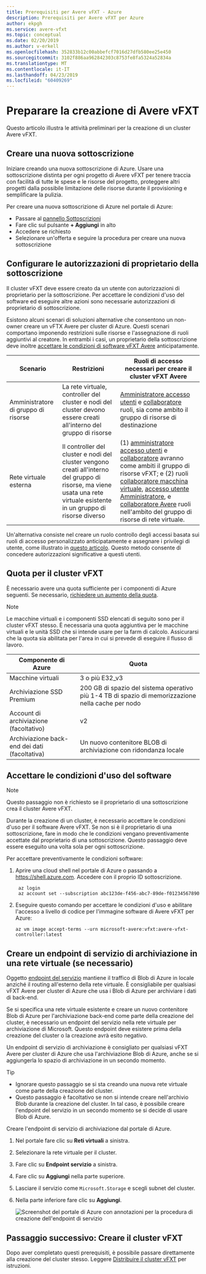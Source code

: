 ```yaml
---
title: Prerequisiti per Avere vFXT - Azure
description: Prerequisiti per Avere vFXT per Azure
author: ekpgh
ms.service: avere-vfxt
ms.topic: conceptual
ms.date: 02/20/2019
ms.author: v-erkell
ms.openlocfilehash: 352833b12c00abbefcf7016d27dfb580ee25e450
ms.sourcegitcommit: 3102f886aa962842303c8753fe8fa5324a52834a
ms.translationtype: MT
ms.contentlocale: it-IT
ms.lasthandoff: 04/23/2019
ms.locfileid: "60409269"
---
```

# <a name="prepare-to-create-the-avere-vfxt"></a>Preparare la creazione di Avere vFXT

Questo articolo illustra le attività preliminari per la creazione di un cluster Avere vFXT.

## <a name="create-a-new-subscription"></a>Creare una nuova sottoscrizione

Iniziare creando una nuova sottoscrizione di Azure. Usare una sottoscrizione distinta per ogni progetto di Avere vFXT per tenere traccia con facilità di tutte le spese e le risorse del progetto, proteggere altri progetti dalla possibile limitazione delle risorse durante il provisioning e semplificare la pulizia.  

Per creare una nuova sottoscrizione di Azure nel portale di Azure:

* Passare al [pannello Sottoscrizioni](https://ms.portal.azure.com/#blade/Microsoft_Azure_Billing/SubscriptionsBlade)
* Fare clic sul pulsante **+ Aggiungi** in alto
* Accedere se richiesto
* Selezionare un'offerta e seguire la procedura per creare una nuova sottoscrizione

## <a name="configure-subscription-owner-permissions"></a>Configurare le autorizzazioni di proprietario della sottoscrizione

Il cluster vFXT deve essere creato da un utente con autorizzazioni di proprietario per la sottoscrizione. Per accettare le condizioni d'uso del software ed eseguire altre azioni sono necessarie autorizzazioni di proprietario di sottoscrizione. 

Esistono alcuni scenari di soluzioni alternative che consentono un non-owner creare un vFTX Avere per cluster di Azure. Questi scenari comportano imponendo restrizioni sulle risorse e l'assegnazione di ruoli aggiuntivi al creatore. In entrambi i casi, un proprietario della sottoscrizione deve inoltre [accettare le condizioni di software vFXT Avere](#accept-software-terms) anticipatamente. 

| Scenario | Restrizioni | Ruoli di accesso necessari per creare il cluster vFXT Avere | 
|----------|--------|-------|
| Amministratore di gruppo di risorse | La rete virtuale, controller del cluster e nodi del cluster devono essere creati all'interno del gruppo di risorse | [Amministratore accesso utenti](../role-based-access-control/built-in-roles.md#user-access-administrator) e [collaboratore](../role-based-access-control/built-in-roles.md#contributor) ruoli, sia come ambito il gruppo di risorse di destinazione | 
| Rete virtuale esterna | Il controller del cluster e nodi del cluster vengono creati all'interno del gruppo di risorse, ma viene usata una rete virtuale esistente in un gruppo di risorse diverso | (1) [amministratore accesso utenti](../role-based-access-control/built-in-roles.md#user-access-administrator) e [collaboratore](../role-based-access-control/built-in-roles.md#contributor) avranno come ambiti il gruppo di risorse vFXT; e (2) ruoli [collaboratore macchina virtuale](../role-based-access-control/built-in-roles.md#virtual-machine-contributor), [accesso utente Amministratore](../role-based-access-control/built-in-roles.md#user-access-administrator), e [collaboratore Avere](../role-based-access-control/built-in-roles.md#avere-contributor) ruoli nell'ambito del gruppo di risorse di rete virtuale. |
 
Un'alternativa consiste nel creare un ruolo controllo degli accessi basata sui ruoli di accesso personalizzato anticipatamente e assegnare i privilegi di utente, come illustrato in [questo articolo](avere-vfxt-non-owner.md). Questo metodo consente di concedere autorizzazioni significative a questi utenti. 

## <a name="quota-for-the-vfxt-cluster"></a>Quota per il cluster vFXT

È necessario avere una quota sufficiente per i componenti di Azure seguenti. Se necessario, [richiedere un aumento della quota](https://docs.microsoft.com/azure/azure-supportability/resource-manager-core-quotas-request).

> [!NOTE]
> Le macchine virtuali e i componenti SSD elencati di seguito sono per il cluster vFXT stesso. È necessaria una quota aggiuntiva per le macchine virtuali e le unità SSD che si intende usare per la farm di calcolo.  Assicurarsi che la quota sia abilitata per l'area in cui si prevede di eseguire il flusso di lavoro.

|Componente di Azure|Quota|
|----------|-----------|
|Macchine virtuali|3 o più E32_v3|
|Archiviazione SSD Premium|200 GB di spazio del sistema operativo più 1-4 TB di spazio di memorizzazione nella cache per nodo |
|Account di archiviazione (facoltativo) |v2|
|Archiviazione back-end dei dati (facoltativa) |Un nuovo contenitore BLOB di archiviazione con ridondanza locale |

## <a name="accept-software-terms"></a>Accettare le condizioni d'uso del software

> [!NOTE] 
> Questo passaggio non è richiesto se il proprietario di una sottoscrizione crea il cluster Avere vFXT.

Durante la creazione di un cluster, è necessario accettare le condizioni d'uso per il software Avere vFXT. Se non si è il proprietario di una sottoscrizione, fare in modo che le condizioni vengano preventivamente accettate dal proprietario di una sottoscrizione. Questo passaggio deve essere eseguito una volta sola per ogni sottoscrizione.

Per accettare preventivamente le condizioni software: 

1. Aprire una cloud shell nel portale di Azure o passando a <https://shell.azure.com>. Accedere con il proprio ID sottoscrizione.

   ```azurecli
    az login
    az account set --subscription abc123de-f456-abc7-89de-f01234567890
   ```

1. Eseguire questo comando per accettare le condizioni d'uso e abilitare l'accesso a livello di codice per l'immagine software di Avere vFXT per Azure: 

   ```azurecli
   az vm image accept-terms --urn microsoft-avere:vfxt:avere-vfxt-controller:latest
   ```

## <a name="create-a-storage-service-endpoint-in-your-virtual-network-if-needed"></a>Creare un endpoint di servizio di archiviazione in una rete virtuale (se necessario)

Oggetto [endpoint del servizio](../virtual-network/virtual-network-service-endpoints-overview.md) mantiene il traffico di Blob di Azure in locale anziché il routing all'esterno della rete virtuale. È consigliabile per qualsiasi vFXT Avere per cluster di Azure che usa i Blob di Azure per archiviare i dati di back-end. 

Se si specifica una rete virtuale esistente e creare un nuovo contenitore Blob di Azure per l'archiviazione back-end come parte della creazione del cluster, è necessario un endpoint del servizio nella rete virtuale per archiviazione di Microsoft. Questo endpoint deve esistere prima della creazione del cluster o la creazione avrà esito negativo. 

Un endpoint di servizio di archiviazione è consigliato per qualsiasi vFXT Avere per cluster di Azure che usa l'archiviazione Blob di Azure, anche se si aggiungerla lo spazio di archiviazione in un secondo momento. 

> [!TIP] 
> * Ignorare questo passaggio se si sta creando una nuova rete virtuale come parte della creazione del cluster. 
> * Questo passaggio è facoltativo se non si intende creare nell'archivio Blob durante la creazione del cluster. In tal caso, è possibile creare l'endpoint del servizio in un secondo momento se si decide di usare Blob di Azure.

Creare l'endpoint di servizio di archiviazione dal portale di Azure. 

1. Nel portale fare clic su **Reti virtuali** a sinistra.
1. Selezionare la rete virtuale per il cluster. 
1. Fare clic su **Endpoint servizio** a sinistra.
1. Fare clic su **Aggiungi** nella parte superiore.
1. Lasciare il servizio come ``Microsoft.Storage`` e scegli subnet del cluster.
1. Nella parte inferiore fare clic su **Aggiungi**.

   ![Screenshot del portale di Azure con annotazioni per la procedura di creazione dell'endpoint di servizio](media/avere-vfxt-service-endpoint.png)


## <a name="next-step-create-the-vfxt-cluster"></a>Passaggio successivo: Creare il cluster vFXT

Dopo aver completato questi prerequisiti, è possibile passare direttamente alla creazione del cluster stesso. Leggere [Distribuire il cluster vFXT](avere-vfxt-deploy.md) per istruzioni.